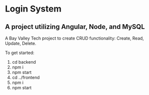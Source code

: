 # Login System

## A project utilizing Angular, Node, and MySQL

A Bay Valley Tech project to create CRUD functionality: Create, Read, Update, Delete.

To get started: 
1. cd backend
2. npm i
3. npm start
5. cd ../frontend
6. npm i
7. npm start
